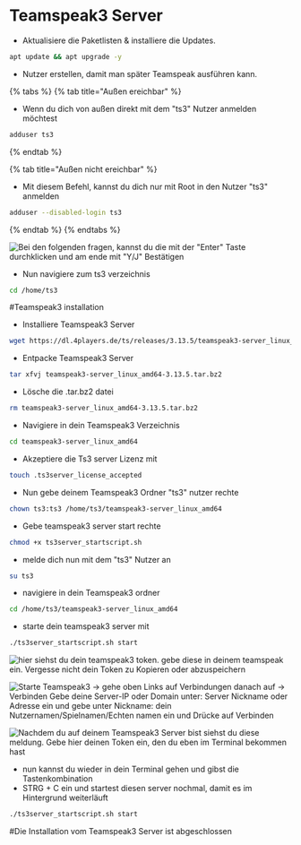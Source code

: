 # Teamspeak3 Server

* Aktualisiere die Paketlisten & installiere die Updates.

```bash
apt update && apt upgrade -y
```

* Nutzer erstellen, damit man später Teamspeak ausführen kann.

{% tabs %}
{% tab title="Außen ereichbar" %}
* Wenn du dich von außen direkt mit dem "ts3" Nutzer anmelden möchtest

```bash
adduser ts3
```

{% endtab %}

{% tab title="Außen nicht ereichbar" %}
* Mit diesem Befehl, kannst du dich nur mit Root in den Nutzer "ts3" anmelden

```bash
adduser --disabled-login ts3
```

{% endtab %}
{% endtabs %}

![Bei den folgenden fragen, kannst du die mit der "Enter" Taste durchklicken und am ende mit "Y/J" Bestätigen](https://bilderupload.org/image/7d9157172-adduser-ts3.png)


* Nun navigiere zum ts3 verzeichnis

```bash
cd /home/ts3
```

#Teamspeak3 installation

* Installiere Teamspeak3 Server

```bash
wget https://dl.4players.de/ts/releases/3.13.5/teamspeak3-server_linux_amd64-3.13.5.tar.bz2
```

* Entpacke Teamspeak3 Server

```bash
tar xfvj teamspeak3-server_linux_amd64-3.13.5.tar.bz2
```

* Lösche die .tar.bz2 datei

```bash
rm teamspeak3-server_linux_amd64-3.13.5.tar.bz2
```

* Navigiere in dein Teamspeak3 Verzeichnis

```bash
cd teamspeak3-server_linux_amd64
```

* Akzeptiere die Ts3 server Lizenz mit

```bash
touch .ts3server_license_accepted
```

* Nun gebe deinem Teamspeak3 Ordner "ts3" nutzer rechte

```bash
chown ts3:ts3 /home/ts3/teamspeak3-server_linux_amd64
```

* Gebe teamspeak3 server start rechte

```bash
chmod +x ts3server_startscript.sh
```

* melde dich nun mit dem "ts3" Nutzer an

```bash
su ts3
```

* navigiere in dein Teamspeak3 ordner

```bash
cd /home/ts3/teamspeak3-server_linux_amd64
```

* starte dein teamspeak3 server mit

```bash
./ts3server_startscript.sh start
```

![hier siehst du dein teamspeak3 token. gebe diese in deinem teamspeak ein. Vergesse nicht dein Token zu Kopieren oder abzuspeichern](https://bilderupload.org/image/3eb657093-ts3-daten.png)


![Starte Teamspeak3 -> gehe oben Links auf Verbindungen danach auf -> Verbinden
Gebe deine Server-IP oder Domain unter: Server Nickname oder Adresse ein
und gebe unter Nickname: dein Nutzernamen/Spielnamen/Echten namen ein
und Drücke auf Verbinden](https://bilderupload.org/image/ff8257054-ts3-verbinden.png)


![Nachdem du auf deinem Teamspeak3 Server bist siehst du diese meldung.
Gebe hier deinen Token ein, den du eben im Terminal bekommen hast](https://bilderupload.org/image/2eac56992-token-eingeben.png)


* nun kannst du wieder in dein Terminal gehen und gibst die Tastenkombination 
* STRG + C ein und startest diesen server nochmal, damit es im Hintergrund weiterläuft

```bash
./ts3server_startscript.sh start
```

#Die Installation vom Teamspeak3 Server ist abgeschlossen
